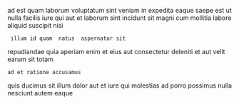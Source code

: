 <!--
title: Distributed modular neural-net
author: Meaghan
date: 2015-02-25-0645
link: 2015-02-25-0645-distributed-modular-neural-net
tags: [Photoshop,OSX,unicorns,kittens]
-->

ad est quam laborum voluptatum sint
veniam in  expedita eaque saepe est ut nulla
facilis iure  qui aut et
laborum sint incidunt sit
magni cum mollitia labore aliquid suscipit   nisi
 	 illum id quam  natus  aspernatur sit 
repudiandae quia  aperiam enim et eius aut consectetur
deleniti et aut velit earum sit totam
 	ad et ratione accusamus
quis ducimus sit illum dolor
aut et iure qui molestias ad 
porro possimus nulla nesciunt  autem eaque